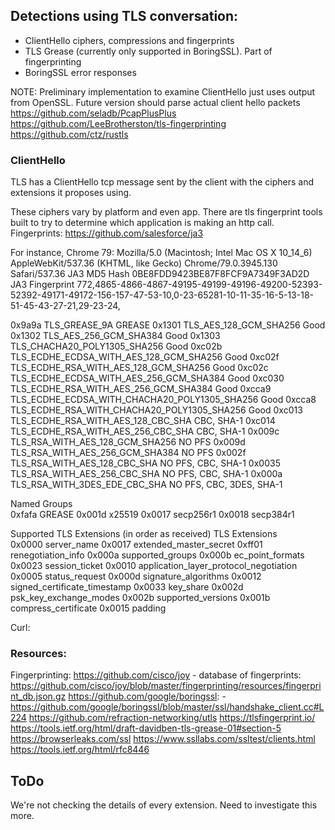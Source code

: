 ## Detections using TLS conversation:
- ClientHello ciphers, compressions and fingerprints
- TLS Grease (currently only supported in BoringSSL). Part of fingerprinting
- BoringSSL error responses

NOTE: Preliminary implementation to examine ClientHello just uses output from OpenSSL. Future version should parse actual client hello packets
https://github.com/seladb/PcapPlusPlus
https://github.com/LeeBrotherston/tls-fingerprinting
https://github.com/ctz/rustls

### ClientHello

TLS has a ClientHello tcp message sent by the client with the ciphers and extensions it proposes using.

These ciphers vary by platform and even app. There are tls fingerprint tools built to try to determine 
which application is making an http call.
 Fingerprints: https://github.com/salesforce/ja3

For instance, Chrome 79:
Mozilla/5.0 (Macintosh; Intel Mac OS X 10_14_6) AppleWebKit/537.36 (KHTML, like Gecko) Chrome/79.0.3945.130 Safari/537.36
JA3 MD5 Hash	0BE8FDD9423BE87F8FCF9A7349F3AD2D
JA3 Fingerprint	772,4865-4866-4867-49195-49199-49196-49200-52393-52392-49171-49172-156-157-47-53-10,0-23-65281-10-11-35-16-5-13-18-51-45-43-27-21,29-23-24,

0x9a9a   TLS_GREASE_9A   GREASE 
0x1301   TLS_AES_128_GCM_SHA256   Good 
0x1302   TLS_AES_256_GCM_SHA384   Good 
0x1303   TLS_CHACHA20_POLY1305_SHA256   Good 
0xc02b   TLS_ECDHE_ECDSA_WITH_AES_128_GCM_SHA256   Good 
0xc02f   TLS_ECDHE_RSA_WITH_AES_128_GCM_SHA256   Good 
0xc02c   TLS_ECDHE_ECDSA_WITH_AES_256_GCM_SHA384   Good 
0xc030   TLS_ECDHE_RSA_WITH_AES_256_GCM_SHA384   Good 
0xcca9   TLS_ECDHE_ECDSA_WITH_CHACHA20_POLY1305_SHA256   Good 
0xcca8   TLS_ECDHE_RSA_WITH_CHACHA20_POLY1305_SHA256   Good 
0xc013   TLS_ECDHE_RSA_WITH_AES_128_CBC_SHA   CBC, SHA-1 
0xc014   TLS_ECDHE_RSA_WITH_AES_256_CBC_SHA   CBC, SHA-1 
0x009c   TLS_RSA_WITH_AES_128_GCM_SHA256   NO PFS 
0x009d   TLS_RSA_WITH_AES_256_GCM_SHA384   NO PFS 
0x002f   TLS_RSA_WITH_AES_128_CBC_SHA   NO PFS, CBC, SHA-1 
0x0035   TLS_RSA_WITH_AES_256_CBC_SHA   NO PFS, CBC, SHA-1 
0x000a   TLS_RSA_WITH_3DES_EDE_CBC_SHA   NO PFS, CBC, 3DES, SHA-1 

Named Groups	 
0xfafa   GREASE 
0x001d   x25519 
0x0017   secp256r1 
0x0018   secp384r1 

Supported TLS Extensions (in order as received)
TLS Extensions	 
0x0000   server_name 
0x0017   extended_master_secret 
0xff01   renegotiation_info 
0x000a   supported_groups 
0x000b   ec_point_formats 
0x0023   session_ticket 
0x0010   application_layer_protocol_negotiation 
0x0005   status_request 
0x000d   signature_algorithms 
0x0012   signed_certificate_timestamp 
0x0033   key_share 
0x002d   psk_key_exchange_modes 
0x002b   supported_versions 
0x001b   compress_certificate 
0x0015   padding

Curl: 
 
### Resources:

Fingerprinting:
https://github.com/cisco/joy
    - database of fingerprints: https://github.com/cisco/joy/blob/master/fingerprinting/resources/fingerprint_db.json.gz
https://github.com/google/boringssl:
    - https://github.com/google/boringssl/blob/master/ssl/handshake_client.cc#L224
https://github.com/refraction-networking/utls
https://tlsfingerprint.io/
https://tools.ietf.org/html/draft-davidben-tls-grease-01#section-5
https://browserleaks.com/ssl
https://www.ssllabs.com/ssltest/clients.html
https://tools.ietf.org/html/rfc8446

## ToDo

We're not checking the details of every extension. Need to investigate this more.
